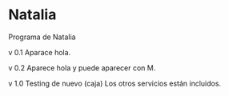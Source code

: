 # Natalia
Programa de Natalia 

v 0.1
Aparace hola.

v 0.2
Aparece hola y puede aparecer con M.

v 1.0 
Testing de nuevo (caja)
Los otros servicios están incluidos.
